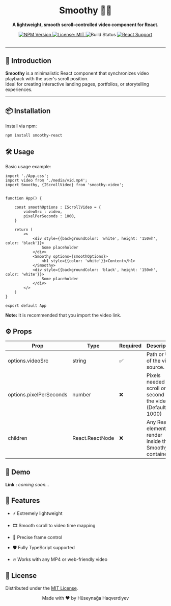 <h1 align="center">Smoothy 🎥✨</h1>

<p align="center">
  <b>A lightweight, smooth scroll-controlled video component for React.</b>
</p>

<div align="center">

  <a href="https://www.npmjs.com/package/smoothy-react">
    <img src="https://img.shields.io/npm/v/smoothy-react.svg?style=flat-square" alt="NPM Version">
  </a>
  <a href="https://opensource.org/licenses/MIT">
    <img src="https://img.shields.io/badge/License-MIT-yellow.svg?style=flat-square" alt="License: MIT">
  </a>
  <img src="https://img.shields.io/badge/build-passing-brightgreen.svg?style=flat-square" alt="Build Status">
  <a href="https://react.dev/">
    <img src="https://img.shields.io/badge/React-18+-informational.svg?style=flat-square" alt="React Support">
  </a>

</div>

<br/>

---

## 🚀 Introduction

**Smoothy** is a minimalistic React component that synchronizes video playback with the user's scroll position.  
Ideal for creating interactive landing pages, portfolios, or storytelling experiences.

---

## 📦 Installation

Install via npm:

```bash
npm install smoothy-react
```

## 🛠 Usage

Basic usage example:

```tsx
import './App.css';
import video from './media/vid.mp4';
import Smoothy, {IScrollVideo} from 'smoothy-video';


function App() {

    const smoothOptions : IScrollVideo = {
        videoSrc : video,
        pixelPerSeconds : 1000,
    }

    return (
        <>
            <div style={{backgroundColor: 'white', height: '150vh', color: 'black'}}>
                Some placeholder
            </div>
            <Smoothy options={smoothOptions}>
                <h1 style={{color: 'white'}}>Content</h1>
            </Smoothy>
            <div style={{backgroundColor: 'black', height: '150vh', color: 'white'}}>
                Some placeholder
            </div>
        </>
    )
}

export default App
```
**Note:** It is recommended that you import the video link.

## ⚙️ Props

| Prop              | Type   | Required                                                            | Description                                                       |
|-------------------|--------|---------------------------------------------------------------------|-------------------------------------------------------------------|
| options.videoSrc  | string | ✅                                                                   | Path or URL of the video source.                                  |
| options.pixelPerSeconds | number | ❌ |  Pixels needed to scroll one second of the video. (Default: 1000) |
| children | React.ReactNode | ❌ | Any React elements to render inside the Smoothy container. |

## 📸 Demo

**Link** : _coming soon..._

## 🧩 Features
- ⚡ Extremely lightweight

- 🎞 Smooth scroll to video time mapping

- 🎯 Precise frame control

- 🛡️ Fully TypeScript supported

- 🔥 Works with any MP4 or web-friendly video


## 📄 License
Distributed under the [MIT License](https://opensource.org/licenses/MIT).

<p align="center"> Made with ❤️ by Hüseynağa Haqverdiyev </p>
